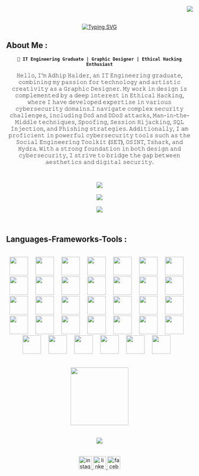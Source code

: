 <img align="right" src="https://visitor-badge.laobi.icu/badge?page_id=Adhiphalder01"/> <br> <br>
<div align="center" >
        <a href="https://git.io/typing-svg"><img src="https://readme-typing-svg.herokuapp.com?font=Fira+Code&weight=600&size=50&pause=1000&color=DE3163&vCenter=true&random=false&width=600&lines=Hello%2C+There!;I'm+Adhip+Halder+;A+web-developer;Nice+to+meet+you!" alt="Typing SVG"/></a>
</div>
<h2 align="left">About Me :</h2>

<p align="center">
<strong><code>🚀 IT Engineering Graduate | Graphic Designer | Ethical Hacking Enthusiast</code></strong><br>

<p align="center">
        𝙷𝚎𝚕𝚕𝚘, 𝙸'𝚖 𝙰𝚍𝚑𝚒𝚙 𝙷𝚊𝚕𝚍𝚎𝚛, 𝚊𝚗 𝙸𝚃 𝙴𝚗𝚐𝚒𝚗𝚎𝚎𝚛𝚒𝚗𝚐 𝚐𝚛𝚊𝚍𝚞𝚊𝚝𝚎, 𝚌𝚘𝚖𝚋𝚒𝚗𝚒𝚗𝚐 𝚖𝚢 𝚙𝚊𝚜𝚜𝚒𝚘𝚗 𝚏𝚘𝚛 𝚝𝚎𝚌𝚑𝚗𝚘𝚕𝚘𝚐𝚢 𝚊𝚗𝚍 𝚊𝚛𝚝𝚒𝚜𝚝𝚒𝚌 𝚌𝚛𝚎𝚊𝚝𝚒𝚟𝚒𝚝𝚢 𝚊𝚜 𝚊 𝙶𝚛𝚊𝚙𝚑𝚒𝚌 𝙳𝚎𝚜𝚒𝚐𝚗𝚎𝚛. 𝙼𝚢 𝚠𝚘𝚛𝚔 𝚒𝚗 𝚍𝚎𝚜𝚒𝚐𝚗 𝚒𝚜 𝚌𝚘𝚖𝚙𝚕𝚎𝚖𝚎𝚗𝚝𝚎𝚍 𝚋𝚢 𝚊 𝚍𝚎𝚎𝚙 𝚒𝚗𝚝𝚎𝚛𝚎𝚜𝚝 𝚒𝚗 𝙴𝚝𝚑𝚒𝚌𝚊𝚕 𝙷𝚊𝚌𝚔𝚒𝚗𝚐, 𝚠𝚑𝚎𝚛𝚎 𝙸 𝚑𝚊𝚟𝚎 𝚍𝚎𝚟𝚎𝚕𝚘𝚙𝚎𝚍 𝚎𝚡𝚙𝚎𝚛𝚝𝚒𝚜𝚎 𝚒𝚗 𝚟𝚊𝚛𝚒𝚘𝚞𝚜 𝚌𝚢𝚋𝚎𝚛𝚜𝚎𝚌𝚞𝚛𝚒𝚝𝚢 𝚍𝚘𝚖𝚊𝚒𝚗𝚜.𝙸 𝚗𝚊𝚟𝚒𝚐𝚊𝚝𝚎 𝚌𝚘𝚖𝚙𝚕𝚎𝚡 𝚜𝚎𝚌𝚞𝚛𝚒𝚝𝚢 𝚌𝚑𝚊𝚕𝚕𝚎𝚗𝚐𝚎𝚜, 𝚒𝚗𝚌𝚕𝚞𝚍𝚒𝚗𝚐 𝙳𝚘𝚂 𝚊𝚗𝚍 𝙳𝙳𝚘𝚂 𝚊𝚝𝚝𝚊𝚌𝚔𝚜, 𝙼𝚊𝚗-𝚒𝚗-𝚝𝚑𝚎-𝙼𝚒𝚍𝚍𝚕𝚎 𝚝𝚎𝚌𝚑𝚗𝚒𝚚𝚞𝚎𝚜, 𝚂𝚙𝚘𝚘𝚏𝚒𝚗𝚐, 𝚂𝚎𝚜𝚜𝚒𝚘𝚗 𝙷𝚒𝚓𝚊𝚌𝚔𝚒𝚗𝚐, 𝚂𝚀𝙻 𝙸𝚗𝚓𝚎𝚌𝚝𝚒𝚘𝚗, 𝚊𝚗𝚍 𝙿𝚑𝚒𝚜𝚑𝚒𝚗𝚐 𝚜𝚝𝚛𝚊𝚝𝚎𝚐𝚒𝚎𝚜. 𝙰𝚍𝚍𝚒𝚝𝚒𝚘𝚗𝚊𝚕𝚕𝚢, 𝙸 𝚊𝚖 𝚙𝚛𝚘𝚏𝚒𝚌𝚒𝚎𝚗𝚝 𝚒𝚗 𝚙𝚘𝚠𝚎𝚛𝚏𝚞𝚕 𝚌𝚢𝚋𝚎𝚛𝚜𝚎𝚌𝚞𝚛𝚒𝚝𝚢 𝚝𝚘𝚘𝚕𝚜 𝚜𝚞𝚌𝚑 𝚊𝚜 𝚝𝚑𝚎 𝚂𝚘𝚌𝚒𝚊𝚕 𝙴𝚗𝚐𝚒𝚗𝚎𝚎𝚛𝚒𝚗𝚐 𝚃𝚘𝚘𝚕𝚔𝚒𝚝 (𝚂𝙴𝚃), 𝙾𝚂𝙸𝙽𝚃, 𝚃𝚜𝚑𝚊𝚛𝚔, 𝚊𝚗𝚍 𝙷𝚢𝚍𝚛𝚊. 𝚆𝚒𝚝𝚑 𝚊 𝚜𝚝𝚛𝚘𝚗𝚐 𝚏𝚘𝚞𝚗𝚍𝚊𝚝𝚒𝚘𝚗 𝚒𝚗 𝚋𝚘𝚝𝚑 𝚍𝚎𝚜𝚒𝚐𝚗 𝚊𝚗𝚍 𝚌𝚢𝚋𝚎𝚛𝚜𝚎𝚌𝚞𝚛𝚒𝚝𝚢, 𝙸 𝚜𝚝𝚛𝚒𝚟𝚎 𝚝𝚘 𝚋𝚛𝚒𝚍𝚐𝚎 𝚝𝚑𝚎 𝚐𝚊𝚙 𝚋𝚎𝚝𝚠𝚎𝚎𝚗 𝚊𝚎𝚜𝚝𝚑𝚎𝚝𝚒𝚌𝚜 𝚊𝚗𝚍 𝚍𝚒𝚐𝚒𝚝𝚊𝚕 𝚜𝚎𝚌𝚞𝚛𝚒𝚝𝚢.
</p>
</p>
<br>

<p align="center">
  <img src="https://github-readme-stats.vercel.app/api?username=The-Adhiphalder&theme=dracula&hide_border=false&include_all_commits=false&count_private=false" />
   <br/> <br/>     
  <img src="https://nirzak-streak-stats.vercel.app/?user=The-Adhiphalder01&theme=dracula&hide_border=false" />
  <br/> <br/>
  <img src="https://github-readme-stats.vercel.app/api/top-langs/?username=The-Adhiphalder&theme=dracula&hide_border=false&include_all_commits=false&count_private=false&layout=compact" />
</p>


<br>

<h2 align="left">Languages-Frameworks-Tools :</h2> <br>

<div align="center">
        <img src="https://raw.githubusercontent.com/marwin1991/profile-technology-icons/refs/heads/main/icons/git.png" width="50" height="50">
        <img width="12" />
        <img src="https://raw.githubusercontent.com/marwin1991/profile-technology-icons/refs/heads/main/icons/github.png" width="50" height="50">
        <img width="12" />
        <img src="https://raw.githubusercontent.com/marwin1991/profile-technology-icons/refs/heads/main/icons/vim.png" width="50" height="50">
        <img width="12" />
        <img src="https://raw.githubusercontent.com/marwin1991/profile-technology-icons/refs/heads/main/icons/intellij.png" width="50" height="50">
        <img width="12" />
        <img src="https://raw.githubusercontent.com/marwin1991/profile-technology-icons/refs/heads/main/icons/pycharm.png" width="50" height="50">
        <img width="12" />
        <img src="https://raw.githubusercontent.com/marwin1991/profile-technology-icons/refs/heads/main/icons/visual_studio_code.png" width="50" height="50">
        <img width="12" />
        <img src="https://raw.githubusercontent.com/marwin1991/profile-technology-icons/refs/heads/main/icons/eclipse.png" width="50" height="50">
        <img width="12" />
        <img src="https://raw.githubusercontent.com/marwin1991/profile-technology-icons/refs/heads/main/icons/postman.png" width="50" height="50">
        <img width="12" />
        <img src="https://raw.githubusercontent.com/marwin1991/profile-technology-icons/refs/heads/main/icons/jupyter_notebook.png" width="50" height="50">
        <img width="12" />
        <img src="https://raw.githubusercontent.com/marwin1991/profile-technology-icons/refs/heads/main/icons/html.png" width="50" height="50">
        <img width="12" />
        <img src="https://raw.githubusercontent.com/marwin1991/profile-technology-icons/refs/heads/main/icons/css.png" width="50" height="50">
        <img width="12" />
        <img src="https://raw.githubusercontent.com/marwin1991/profile-technology-icons/refs/heads/main/icons/bootstrap.png" width="50" height="50">
        <img width="12" />
        <img src="https://raw.githubusercontent.com/marwin1991/profile-technology-icons/refs/heads/main/icons/tailwind_css.png" width="50" height="50">
        <img width="12" />
        <img src="https://raw.githubusercontent.com/marwin1991/profile-technology-icons/refs/heads/main/icons/figma.png" width="50" height="50">
        <img width="12" />
        <img src="https://raw.githubusercontent.com/marwin1991/profile-technology-icons/refs/heads/main/icons/javascript.png" width="50" height="50">
        <img width="12" />
        <img src="https://raw.githubusercontent.com/marwin1991/profile-technology-icons/refs/heads/main/icons/angular.png" width="50" height="50">
        <img width="12" />
        <img src="https://raw.githubusercontent.com/marwin1991/profile-technology-icons/refs/heads/main/icons/react.png" width="50" height="50">
        <img width="12" />
        <img src="https://raw.githubusercontent.com/marwin1991/profile-technology-icons/refs/heads/main/icons/npm.png" width="50" height="50">
        <img width="12" />
        <img src="https://raw.githubusercontent.com/marwin1991/profile-technology-icons/refs/heads/main/icons/node_js.png" width="50" height="50">
        <img width="12" />
        <img src="https://raw.githubusercontent.com/marwin1991/profile-technology-icons/refs/heads/main/icons/vite.png" width="50" height="50">
        <img width="12" />
        <img src="https://raw.githubusercontent.com/marwin1991/profile-technology-icons/refs/heads/main/icons/java.png" width="50" height="50">
        <img width="12" />
        <img src="https://raw.githubusercontent.com/marwin1991/profile-technology-icons/refs/heads/main/icons/spring.png" width="50" height="50">
        <img width="12" />
        <img src="https://raw.githubusercontent.com/marwin1991/profile-technology-icons/refs/heads/main/icons/spring_boot.png" width="50" height="50">
        <img width="12" />
        <img src="https://raw.githubusercontent.com/marwin1991/profile-technology-icons/refs/heads/main/icons/c.png" width="50" height="50">
        <img width="12" />
        <img src="https://raw.githubusercontent.com/marwin1991/profile-technology-icons/refs/heads/main/icons/c++.png" width="50" height="50">
        <img width="12" />
        <img src="https://raw.githubusercontent.com/marwin1991/profile-technology-icons/refs/heads/main/icons/python.png" width="50" height="50">
        <img width="12" />
        <img src="https://raw.githubusercontent.com/marwin1991/profile-technology-icons/refs/heads/main/icons/php.png" width="50" height="50">
        <img width="12" />
        <img src="https://raw.githubusercontent.com/marwin1991/profile-technology-icons/refs/heads/main/icons/laravel.png" width="50" height="50">
        <img width="12" />
        <img src="https://raw.githubusercontent.com/marwin1991/profile-technology-icons/refs/heads/main/icons/mysql.png" width="50" height="50">
        <img width="12" />
        <img src="https://raw.githubusercontent.com/marwin1991/profile-technology-icons/refs/heads/main/icons/mongodb.png" width="50" height="50">
        <img width="12" />
        <img src="https://raw.githubusercontent.com/marwin1991/profile-technology-icons/refs/heads/main/icons/linux.png" width="50" height="50">
        <img width="12" />
        <img src="https://raw.githubusercontent.com/marwin1991/profile-technology-icons/refs/heads/main/icons/kali_linux.png" width="50" height="50">
        <img width="12" />
        <img src="https://raw.githubusercontent.com/marwin1991/profile-technology-icons/refs/heads/main/icons/raspberri_pi.png" width="50" height="50">
        <img width="12" />
        <img src="https://raw.githubusercontent.com/marwin1991/profile-technology-icons/refs/heads/main/icons/arduino.png" width="50" height="50">
        <img width="12" />
</div> <br>
<br>

<div align="center">
        <img height="156" src="https://media.giphy.com/media/Rpl1sod1vCXK0L2SUN/giphy.gif?cid=ecf05e47qeyli07soa1fhwpwjj2s91k8gtws0btubjggiwaa&ep=v1_gifs_search&rid=giphy.gif&ct=g"  />
</div>


<br>
<br>

<div align="center">
        <img src="https://github-profile-trophy.vercel.app/?username=Adhiphalder01&theme=radical&no-frame=true&no-bg=true&margin-w=4"/>
</div>

<br>
<br>

<div align="center">
  <a href="https://www.instagram.com/adhiphalder/" target="_blank">
    <img src="https://img.shields.io/static/v1?message=Instagram&logo=instagram&label=&color=E4405F&logoColor=white&labelColor=&style=for-the-badge" height="35" alt="instagram logo"  />
  </a>
  <a href="https://www.linkedin.com/in/adhip-halder-505835246/" target="_blank">
    <img src="https://img.shields.io/static/v1?message=LinkedIn&logo=linkedin&label=&color=0077B5&logoColor=white&labelColor=&style=for-the-badge" height="35" alt="linkedin logo"  />
  </a>
  <a href="https://www.facebook.com/adhip.halder.39" target="_blank">
    <img src="https://img.shields.io/static/v1?message=Facebook&logo=facebook&label=&color=1877F2&logoColor=white&labelColor=&style=for-the-badge" height="35" alt="facebook logo"  />
  </a>
</div>
